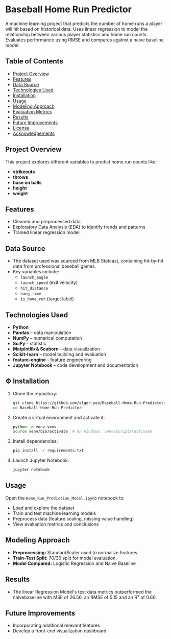 # Baseball Home Run Predictor

A machine learning project that predicts the number of home runs a player will hit based on historical data. Uses linear regression to model the relationship between various player statistics and home run counts. Evaluates performance using RMSE and compares against a naive baseline model.

## Table of Contents

- [Project Overview](#project-overview)
- [Features](#features)
- [Data Source](#data-source)
- [Technologies Used](#technologies-used)
- [Installation](#installation)
- [Usage](#usage)
- [Modeling Approach](#modeling-approach)
- [Evaluation Metrics](#evaluation-metrics)
- [Results](#results)
- [Future Improvements](#future-improvements)
- [License](#license)
- [Acknowledgements](#acknowledgements)

## Project Overview

This project explores different variables to predict home run counts like:
- **strikeouts**
- **throws**
- **base on balls**
- **height**
- **weight**


## Features

- Cleaned and preprocessed data
- Exploratory Data Analysis (EDA) to identify trends and patterns
- Trained linear regression model

## Data Source

- The dataset used was sourced from MLB Statcast, containing hit-by-hit data from professional baseball games.
- Key variables include:
  - `launch_angle`
  - `launch_speed` (exit velocity)
  - `hit_distance`
  - `hang_time`
  - `is_home_run` (target label)

## Technologies Used

- **Python**
- **Pandas** – data manipulation
- **NumPy** – numerical computation
- **SciPy** - statistic
- **Matplotlib & Seaborn** – data visualization
- **Scikit-learn** – model building and evaluation
- **feature-engine** - feature engineering
- **Jupyter Notebook** – code development and documentation

## ⚙️ Installation

1. Clone the repository:
   ```bash
   git clone https://github.com/alger-yeo/Baseball-Home-Run-Predictor-.git
   cd Baseball-Home-Run-Predictor-
   ```

2. Create a virtual environment and activate it:
   ```bash
   python -m venv venv
   source venv/bin/activate  # On Windows: venv\Scripts\activate
   ```

3. Install dependencies:
   ```bash
   pip install -r requirements.txt
   ```

4. Launch Jupyter Notebook:
   ```bash
   jupyter notebook
   ```

## Usage

Open the `Home_Run_Prediction_Model.ipynb` notebook to:

- Load and explore the dataset
- Train and test machine learning models
- Preprocess data (feature scaling, missing value handling)
- View evaluation metrics and conclusions

## Modeling Approach

- **Preprocessing:** StandardScaler used to normalize features.
- **Train-Test Split:** 70/30 split for model evaluation.
- **Model Compared:** Logistic Regression and Naive Baseline

## Results

- The linear Regression Model's test data metrics outperformed the naivebaseline with MSE of 26.56, an RMSE of 5.15 and an R² of 0.60.

## Future Improvements

- Incorporating additional relevant features 
- Develop a front-end visualization dashboard
